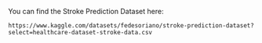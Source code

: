 You can find the Stroke Prediction Dataset here:

`https://www.kaggle.com/datasets/fedesoriano/stroke-prediction-dataset?select=healthcare-dataset-stroke-data.csv`
